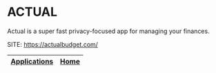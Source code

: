 # ACTUAL
 
 Actual is a super fast privacy-focused app for managing your finances.
 
 SITE: https://actualbudget.com/

 | [Applications](https://portable-linux-apps.github.io/apps.html) | [Home](https://portable-linux-apps.github.io)
 | --- | --- |
